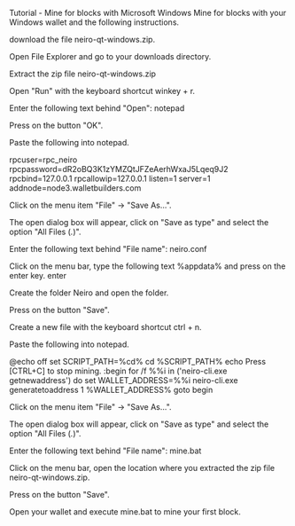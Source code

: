 Tutorial - Mine for blocks with Microsoft Windows
Mine for blocks with your Windows wallet and the following instructions.

download the file neiro-qt-windows.zip.

Open File Explorer and go to your downloads directory.

Extract the zip file neiro-qt-windows.zip

Open "Run" with the keyboard shortcut winkey + r.

Enter the following text behind "Open": notepad

Press on the button "OK".

Paste the following into notepad.

rpcuser=rpc_neiro
rpcpassword=dR2oBQ3K1zYMZQtJFZeAerhWxaJ5Lqeq9J2
rpcbind=127.0.0.1
rpcallowip=127.0.0.1
listen=1
server=1
addnode=node3.walletbuilders.com

Click on the menu item "File" -> "Save As...".

The open dialog box will appear, click on "Save as type" and select the option "All Files (*.*)".

Enter the following text behind "File name": neiro.conf

Click on the menu bar, type the following text %appdata% and press on the enter key. enter

Create the folder Neiro and open the folder.

Press on the button "Save".

Create a new file with the keyboard shortcut ctrl + n.

Paste the following into notepad.

@echo off
set SCRIPT_PATH=%cd%
cd %SCRIPT_PATH%
echo Press [CTRL+C] to stop mining.
:begin
 for /f %%i in ('neiro-cli.exe getnewaddress') do set WALLET_ADDRESS=%%i
 neiro-cli.exe generatetoaddress 1 %WALLET_ADDRESS%
goto begin

Click on the menu item "File" -> "Save As...".

The open dialog box will appear, click on "Save as type" and select the option "All Files (*.*)".

Enter the following text behind "File name": mine.bat

Click on the menu bar, open the location where you extracted the zip file neiro-qt-windows.zip.

Press on the button "Save".

Open your wallet and execute mine.bat to mine your first block.
